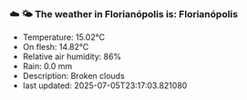 ### ☁️ 🌤️  The weather in Florianópolis is: Florianópolis

- Temperature: 15.02°C
- On flesh: 14.82°C
- Relative air humidity: 86%
- Rain: 0.0 mm
- Description: Broken clouds
- last updated: 2025-07-05T23:17:03.821080
